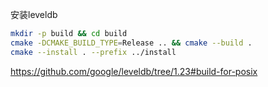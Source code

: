 

安装leveldb

```bash
mkdir -p build && cd build
cmake -DCMAKE_BUILD_TYPE=Release .. && cmake --build .
cmake --install . --prefix ../install
```

https://github.com/google/leveldb/tree/1.23#build-for-posix